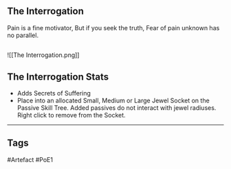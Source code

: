 ## The Interrogation
Pain is a fine motivator,
But if you seek the truth,
Fear of pain unknown has no parallel.
##
![[The Interrogation.png]]
## The Interrogation Stats
- Adds Secrets of Suffering
- Place into an allocated Small, Medium or Large Jewel Socket on the Passive Skill Tree. Added passives do not interact with jewel radiuses. Right click to remove from the Socket.


---
## Tags
#Artefact
#PoE1